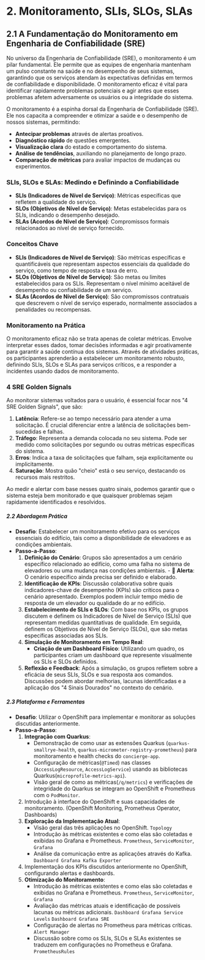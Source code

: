 # 2. Monitoramento, SLIs, SLOs, SLAs
## 2.1 A Fundamentação do Monitoramento em Engenharia de Confiabilidade (SRE)
No universo da Engenharia de Confiabilidade (SRE), o monitoramento é um pilar fundamental. Ele permite que as equipes de engenharia mantenham um pulso constante na saúde e no desempenho de seus sistemas, garantindo que os serviços atendam às expectativas definidas em termos de confiabilidade e disponibilidade. O monitoramento eficaz é vital para identificar rapidamente problemas potenciais e agir antes que esses problemas afetem adversamente os usuários ou a integridade do sistema.

O monitoramento é a espinha dorsal da Engenharia de Confiabilidade (SRE). Ele nos capacita a compreender e otimizar a saúde e o desempenho de nossos sistemas, permitindo:

- **Antecipar problemas** através de alertas proativos.
- **Diagnóstico rápido** de questões emergentes.
- **Visualização clara** do estado e comportamento do sistema.
- **Análise de tendências**, auxiliando no planejamento de longo prazo.
- **Comparação de métricas** para avaliar impactos de mudanças ou experimentos.

### SLIs, SLOs e SLAs: Medindo e Definindo a Confiabilidade
- **SLIs (Indicadores de Nível de Serviço)**: Métricas específicas que refletem a qualidade do serviço.
- **SLOs (Objetivos de Nível de Serviço)**: Metas estabelecidas para os SLIs, indicando o desempenho desejado.
- **SLAs (Acordos de Nível de Serviço)**: Compromissos formais relacionados ao nível de serviço fornecido.

### Conceitos Chave
- **SLIs (Indicadores de Nível de Serviço)**: São métricas específicas e quantificáveis que representam aspectos essenciais da qualidade do serviço, como tempo de resposta e taxa de erro.
- **SLOs (Objetivos de Nível de Serviço)**: São metas ou limites estabelecidos para os SLIs. Representam o nível mínimo aceitável de desempenho ou confiabilidade de um serviço.
- **SLAs (Acordos de Nível de Serviço)**: São compromissos contratuais que descrevem o nível de serviço esperado, normalmente associados a penalidades ou recompensas.

### Monitoramento na Prática
O monitoramento eficaz não se trata apenas de coletar métricas. Envolve interpretar esses dados, tomar decisões informadas e agir proativamente para garantir a saúde contínua dos sistemas. Através de atividades práticas, os participantes aprenderão a estabelecer um monitoramento robusto, definindo SLIs, SLOs e SLAs para serviços críticos, e a responder a incidentes usando dados de monitoramento.

### 4 SRE Golden Signals

Ao monitorar sistemas voltados para o usuário, é essencial focar nos "4 SRE Golden Signals", que são:

1. **Latência**: Refere-se ao tempo necessário para atender a uma solicitação. É crucial diferenciar entre a latência de solicitações bem-sucedidas e falhas.
2. **Tráfego**: Representa a demanda colocada no seu sistema. Pode ser medido como solicitações por segundo ou outras métricas específicas do sistema.
3. **Erros**: Indica a taxa de solicitações que falham, seja explicitamente ou implicitamente.
4. **Saturação**: Mostra quão "cheio" está o seu serviço, destacando os recursos mais restritos.

Ao medir e alertar com base nesses quatro sinais, podemos garantir que o sistema esteja bem monitorado e que quaisquer problemas sejam rapidamente identificados e resolvidos.

##### 2.2 Abordagem Prática
- **Desafio**: Estabelecer um monitoramento efetivo para os serviços essenciais do edifício, tais como a disponibilidade de elevadores e as condições ambientais.
- **Passo-a-Passo**:
  1. **Definição do Cenário**: Grupos são apresentados a um cenário específico relacionado ao edifício, como uma falha no sistema de elevadores ou uma mudança nas condições ambientais.
         - 🚨 **Alerta**: O cenário específico ainda precisa ser definido e elaborado.
  2. **Identificação de KPIs**: Discussão colaborativa sobre quais indicadores-chave de desempenho (KPIs) são críticos para o cenário apresentado. Exemplos podem incluir tempo médio de resposta de um elevador ou qualidade do ar no edifício.
  3. **Estabelecimento de SLIs e SLOs**: Com base nos KPIs, os grupos discutem e definem os Indicadores de Nível de Serviço (SLIs) que representam medidas quantitativas de qualidade. Em seguida, definem os Objetivos de Nível de Serviço (SLOs), que são metas específicas associadas aos SLIs.
  4. **Simulação de Monitoramento em Tempo Real**:
     - **Criação de um Dashboard Físico**: Utilizando um quadro, os participantes criam um dashboard que represente visualmente os SLIs e SLOs definidos.
  5. **Reflexão e Feedback**: Após a simulação, os grupos refletem sobre a eficácia de seus SLIs, SLOs e sua resposta aos comandos. Discussões podem abordar melhorias, lacunas identificadas e a aplicação dos "4 Sinais Dourados" no contexto do cenário.

##### 2.3 Plataforma e Ferramentas
- **Desafio**: Utilizar o OpenShift para implementar e monitorar as soluções discutidas anteriormente.
- **Passo-a-Passo**:
  1. **Integração com Quarkus**:
     - Demonstração de como usar as extensões Quarkus (`quarkus-smallrye-health`, `quarkus-micrometer-registry-prometheus`) para monitoramento e health checks do `concierge-app`.
     - Configuração de métricas(`@Timed`) nas classes (`AccessLogResource`, `AccessLogService`) usando as bibliotecas Quarkus(`microprofile-metrics-api`).
     - Visão geral de como as métricas(`/q/metrics`) e verificações de integridade do Quarkus se integram ao OpenShift e Prometheus com o `PodMonitor`.
  2. Introdução à interface do OpenShift e suas capacidades de monitoramento. (OpenShift Monitoring, Prometheus Operator, Dashboards)  
  3. **Exploração da Implementação Atual**:
     - Visão geral das três aplicações no OpenShift. `Topology`
     - Introdução às métricas existentes e como elas são coletadas e exibidas no Grafana e Prometheus. `Prometheus`, `ServiceMonitor`, `Grafana`
     - Análise da comunicação entre as aplicações através do Kafka. `Dashboard Grafana Kafka Exporter` 
  4. Implementação dos KPIs discutidos anteriormente no OpenShift, configurando alertas e dashboards.
  5. **Otimização do Monitoramento**:
     - Introdução às métricas existentes e como elas são coletadas e exibidas no Grafana e Prometheus. `Prometheus`, `ServiceMonitor`, `Grafana`
     - Avaliação das métricas atuais e identificação de possíveis lacunas ou métricas adicionais. `Dashboard Grafana Service Levels`  `Dashboard Grafana SRE` 
     - Configuração de alertas no Prometheus para métricas críticas. `Alert Manager`
     - Discussão sobre como os SLIs, SLOs e SLAs existentes se traduzem em configurações no Prometheus e Grafana. `PrometheusRules`
